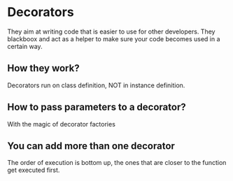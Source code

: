 # Decorators
They aim at writing code that is easier to use for other developers. They blackboox and
act as a helper to make sure your code becomes used in a certain way.

## How they work?
Decorators run on class definition, NOT in instance definition.

## How to pass parameters to a decorator?
With the magic of decorator factories

## You can add more than one decorator
The order of execution is bottom up, the ones that are closer to the function
get executed first. 
